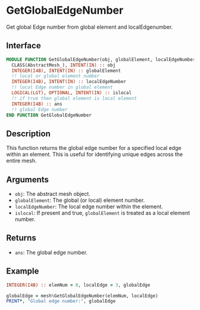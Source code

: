 # GetGlobalEdgeNumber

Get global Edge number from global element and localEdgenumber.

## Interface

```fortran
MODULE FUNCTION GetGlobalEdgeNumber(obj, globalElement, localEdgeNumber, islocal) RESULT(ans)
  CLASS(AbstractMesh_), INTENT(IN) :: obj
  INTEGER(I4B), INTENT(IN) :: globalElement
  !! local or global element number
  INTEGER(I4B), INTENT(IN) :: localEdgeNumber
  !! local Edge number in global element
  LOGICAL(LGT), OPTIONAL, INTENT(IN) :: islocal
  !! if true then global element is local element
  INTEGER(I4B) :: ans
  !! global Edge number
END FUNCTION GetGlobalEdgeNumber
```

## Description

This function returns the global edge number for a specified local edge within an element. This is useful for identifying unique edges across the entire mesh.

## Arguments

- `obj`: The abstract mesh object.
- `globalElement`: The global (or local) element number.
- `localEdgeNumber`: The local edge number within the element.
- `islocal`: If present and true, `globalElement` is treated as a local element number.

## Returns

- `ans`: The global edge number.

## Example

```fortran
INTEGER(I4B) :: elemNum = 8, localEdge = 3, globalEdge

globalEdge = mesh%GetGlobalEdgeNumber(elemNum, localEdge)
PRINT*, "Global edge number:", globalEdge
```
